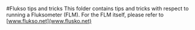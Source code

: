 #Flukso tips and tricks
This folder contains tips and tricks with respect to running a Fluksometer (FLM).
For the FLM itself, please refer to [www.flukso.net](www.flusko.net)
